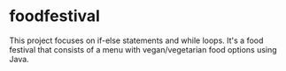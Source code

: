 # foodfestival

This project focuses on if-else statements and while loops. It's a food festival that consists of a menu with vegan/vegetarian food options using Java.
